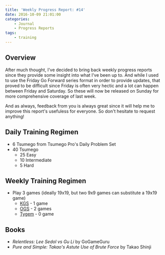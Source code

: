 ```yaml
---
title: 'Weekly Progress Report: #14'
date: 2016-10-09 21:01:00
categories:
	- Journal
	- Progress Reports
tags:
	- training
---
```


## Overview

After much thought, I've decided to bring back weekly progress reports since they provide some insight into what I've been up to. And while I used to use the Friday Go Forward series format in order to provide updates, that proved to be difficult since Friday is often very hectic and a lot can happen between Friday and Saturday. So these will now be released on Sunday for more comprehensive coverage of last week.

<!-- more -->

And as always, feedback from you is always great since it will help me to improve this report's usefuless for everyone. So don't hesitate to request anything!

## Daily Training Regimen

* 6 Tsumego from Tsumego Pro's Daily Problem Set
* 40 Tsumego
	* 25 Easy
	* 10 Intermediate
	* 5 Hard

## Weekly Training Regimen

* Play 3 games (ideally 19x19, but two 9x9 games can substitute a 19x19 game)
	* [KGS](http://www.gokgs.com "Kiseido Go Server") - 1 game
	* [OGS](http://www.online-go.com "Online Go Server") - 2 games
	* [Tygem](http://www.tygemgo.com/ "Tygem Go Server") - 0 game

## Books

* _Relentless: Lee Sedol vs Gu Li_ by GoGameGuru
* _Pure and Simple: Takao's Astute Use of Brute Force_ by Takao Shinji

